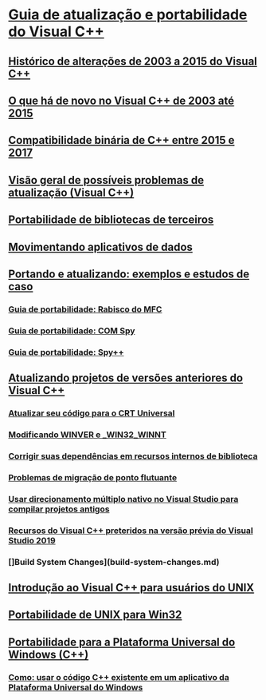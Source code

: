# [Guia de atualização e portabilidade do Visual C++](visual-cpp-porting-and-upgrading-guide.md)
## [Histórico de alterações de 2003 a 2015 do Visual C++](visual-cpp-change-history-2003-2015.md)
## [O que há de novo no Visual C++ de 2003 até 2015](visual-cpp-what-s-new-2003-through-2015.md)
## [Compatibilidade binária de C++ entre 2015 e 2017](binary-compat-2015-2017.md)
## [Visão geral de possíveis problemas de atualização (Visual C++)](overview-of-potential-upgrade-issues-visual-cpp.md)
## [Portabilidade de bibliotecas de terceiros](porting-third-party-libraries.md)
## [Movimentando aplicativos de dados](../data/data-access-programming-mfc-atl.md)
## [Portando e atualizando: exemplos e estudos de caso](porting-and-upgrading-examples-and-case-studies.md)
### [Guia de portabilidade: Rabisco do MFC](porting-guide-mfc-scribble.md)
### [Guia de portabilidade: COM Spy](porting-guide-com-spy.md)
### [Guia de portabilidade: Spy++](porting-guide-spy-increment.md)
## [Atualizando projetos de versões anteriores do Visual C++](upgrading-projects-from-earlier-versions-of-visual-cpp.md)
### [Atualizar seu código para o CRT Universal](upgrade-your-code-to-the-universal-crt.md)
### [Modificando WINVER e _WIN32_WINNT](modifying-winver-and-win32-winnt.md)
### [Corrigir suas dependências em recursos internos de biblioteca](fix-your-dependencies-on-library-internals.md)
### [Problemas de migração de ponto flutuante](floating-point-migration-issues.md)
### [Usar direcionamento múltiplo nativo no Visual Studio para compilar projetos antigos](use-native-multi-targeting.md)
### [Recursos do Visual C++ preteridos na versão prévia do Visual Studio 2019](features-deprecated-in-visual-studio.md)
### []Build System Changes](build-system-changes.md)
## [Introdução ao Visual C++ para usuários do UNIX](introduction-to-visual-cpp-for-unix-users.md)
## [Portabilidade de UNIX para Win32](porting-from-unix-to-win32.md)
## [Portabilidade para a Plataforma Universal do Windows (C++)](porting-to-the-universal-windows-platform-cpp.md)
### [Como: usar o código C++ existente em um aplicativo da Plataforma Universal do Windows](how-to-use-existing-cpp-code-in-a-universal-windows-platform-app.md)

